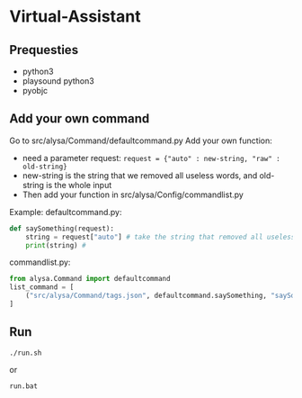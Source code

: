 # Virtual-Assistant

## Prequesties
 - python3
 - playsound python3
 - pyobjc

## Add your own command
Go to src/alysa/Command/defaultcommand.py
Add your own function:
 - need a parameter request: `request = {"auto" : new-string, "raw" : old-string}`
 - new-string is the string that we removed all useless words, and old-string is the whole input
 - Then add your function in src/alysa/Config/commandlist.py

Example:
defaultcommand.py:
```python
def saySomething(request):
	string = request["auto"] # take the string that removed all useless words
	print(string) #
```

commandlist.py:
```python
from alysa.Command import defaultcommand
list_command = [
	("src/alysa/Command/tags.json", defaultcommand.saySomething, "saySomething")
]
```

## Run
```
./run.sh
```

or

```
run.bat
```
